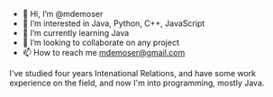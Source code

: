 - 👋 Hi, I’m @mdemoser
- 👀 I’m interested in Java, Python, C++, JavaScript
- 🌱 I’m currently learning Java
- 💞️ I’m looking to collaborate on any project
- 📫 How to reach me mdemoser@gmail.com

I've studied four years Intenational Relations, and have some work experience on the field, and now I'm into programming, mostly Java.
